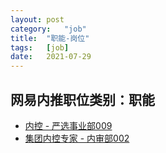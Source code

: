 ```yaml
---
layout:	post
category:	"job"
title:	"职能-岗位"
tags:	[job]
date:	2021-07-29
---
```

## 网易内推职位类别：职能
- [内控 - 严选事业部009](http://mobile.bole.netease.com/bole/boleDetail?id=30593&employeeId=346f03c3cda5f04c&key=all)
- [集团内控专家 - 内审部002](http://mobile.bole.netease.com/bole/boleDetail?id=28282&employeeId=346f03c3cda5f04c&key=all)
